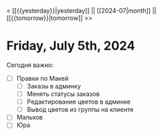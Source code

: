 < [[{{yesterday}}|yesterday]] || [[2024-07|month]] || [[{{tomorrow}}|tomorrow]] >>

# Friday, July 5th, 2024

Сегодня важно:
- [ ] Правки по Макей
	- [ ] Заказы в админку
	- [ ] Менять статусы заказов
	- [ ] Редактирование цветов в админке
	- [ ] Вывод цветов из группы на клиенте
	
- [ ] Мальков
- [ ] Юра
